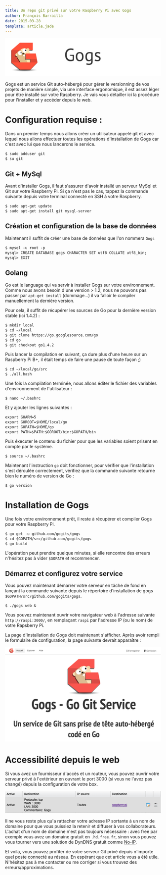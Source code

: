 ```yaml
---
title: Un repo git privé sur votre Raspberry Pi avec Gogs
author: François Barrailla
date: 2015-03-28
template: article.jade
---
```


![Logo de Gogs](gogs-lg.png)

Gogs est un service Git auto-hébergé pour gérer le versionning de vos projets de manière simple, via une interface ergonomique, il est assez léger pour être installé sur votre Raspberry. Je vais vous détailler ici la procédure pour l'installer et y accéder depuis le web.

# Configuration requise :

Dans un premier temps nous allons créer un utilisateur appelé git et avec lequel nous allons effectuer toutes les opérations d'installation de Gogs car c'est avec lui que nous lancerons le service.

	$ sudo adduser git
	$ su git

## Git + MySql

Avant d'installer Gogs, il faut s'assurer d'avoir installé un serveur MySql et Git sur votre Raspberry Pi. Si ça n'est pas le cas, tappez la commande suivante depuis votre terminal connecté en SSH à votre Raspberry.
	
	$ sudo apt-get update
	$ sudo apt-get install git mysql-server

## Création et configuration de la base de données

Maintenant il suffit de créer une base de données que l'on nommera `Gogs`

	$ mysql -u root -p
	mysql> CREATE DATABASE gogs CHARACTER SET utf8 COLLATE utf8_bin;
	mysql> EXIT

## Golang

Go est le language qui va servir à installer Gogs sur votre environnement. Comme nous avons besoin d'une version > 1.2, nous ne pouvons pas passer par `apt-get install` (dommage...) il va falloir le compiler manuellement la dernière version.

Pour cela, il suffit de récupérer les sources de Go pour la dernière version stable (ici 1.4.2) :

	$ mkdir local
	$ cd ~/local
	$ git clone https://go.googlesource.com/go
	$ cd go
	$ git checkout go1.4.2

Puis lancer la compilation en suivant, ça dure plus d'une heure sur un Raspberry Pi B+, il était temps de faire une pause de toute façon ;)

	$ cd ~/local/go/src
	$ ./all.bash

Une fois la compilation terminée, nous allons éditer le fichier des variables d'environnement de l'utilisateur :

	$ nano ~/.bashrc

Et y ajouter les lignes suivantes :

	export GOARM=5
	export GOROOT=$HOME/local/go
	export GOPATH=$HOME/go
	export PATH=$PATH:$GOROOT/bin:$GOPATH/bin

Puis éxecuter le contenu du fichier pour que les variables soient prisent en compte par le système.

	$ source ~/.bashrc

Maintenant l'instruction `go` doit fonctionner, pour vérifier que l'installation s'est déroulée correctement, vérifiez que la commande suivante retourne bien le numéro de version de Go :

	$ go version

# Installation de Gogs

Une fois votre environnement prêt, il reste à récupérer et compiler Gogs pour votre Raspberry Pi.

	$ go get -u github.com/gogits/gogs
	$ cd $GOPATH/src/github.com/gogits/gogs
	$ go build 

L'opération peut prendre quelque minutes, si elle rencontre des erreurs n'hésitez pas à vider `$GOPATH` et recommencer.

## Démarrez et configurez votre service

Vous pouvez maintenant démarrer votre serveur en tâche de fond en lançant la commande suivante depuis le répertoire d'installation de gogs `$GOPATH/src/github.com/gogits/gogs`.

	$ ./gogs web &

Vous pouvez maintenant ouvrir votre navigateur web à l'adresse suivante `http://raspi:3000/`, en remplaçant `raspi` par l'adresse IP (ou le nom) de votre Rapsberry Pi. 

La page d'installation de Gogs doit maintenant s'afficher. Après avoir rempli le formulaire de configuration, la page suivante devrait apparaître :

![Page d'accueil du service](home-screenshot.png)


# Accessibilité depuis le web

Si vous avez un fournisseur d'accès et un routeur, vous pouvez ouvrir votre serveur privé à l'extérieur en ouvrant le port 3000 (si vous ne l'avez pas changé) depuis la configuration de votre box.

![Redirection des ports de la freebox](port-forwarding.png)

Il ne vous reste plus qu'a rattacher votre adresse IP sortante à un nom de domaine pour que vous puissiez la retenir et diffuser à vos collaborateurs. L'achat d'un nom de domaine n'est pas toujours nécessaire : avec free par exemple vous avez un domaine gratuit en `.hd.free.fr`, sinon vous pouvez vous tourner vers une solution de DynDNS gratuit comme [No-IP](http://www.noip.com/remote-access).

Et voila, vous pouvez profiter de votre serveur Git privé depuis n'importe quel poste connecté au réseau. En espérant que cet article vous a été utile. N'hésitez pas à me contacter ou me corriger si vous trouvez des erreurs/approximations.